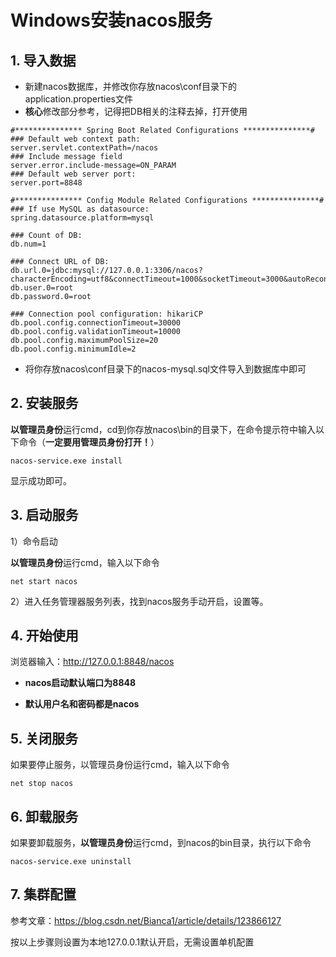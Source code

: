 # Windows安装nacos服务



## 1. 导入数据

- 新建nacos数据库，并修改你存放nacos\conf目录下的application.properties文件
- **核心**修改部分参考，记得把DB相关的注释去掉，打开使用

```properties
#*************** Spring Boot Related Configurations ***************#
### Default web context path:
server.servlet.contextPath=/nacos
### Include message field
server.error.include-message=ON_PARAM
### Default web server port:
server.port=8848

#*************** Config Module Related Configurations ***************#
### If use MySQL as datasource:
spring.datasource.platform=mysql

### Count of DB:
db.num=1

### Connect URL of DB:
db.url.0=jdbc:mysql://127.0.0.1:3306/nacos?characterEncoding=utf8&connectTimeout=1000&socketTimeout=3000&autoReconnect=true&useUnicode=true&useSSL=false&serverTimezone=UTC
db.user.0=root
db.password.0=root

### Connection pool configuration: hikariCP
db.pool.config.connectionTimeout=30000
db.pool.config.validationTimeout=10000
db.pool.config.maximumPoolSize=20
db.pool.config.minimumIdle=2
```

- 将你存放nacos\conf目录下的nacos-mysql.sql文件导入到数据库中即可

## 2. 安装服务

**以管理员身份**运行cmd，cd到你存放nacos\bin的目录下，在命令提示符中输入以下命令（**一定要用管理员身份打开！**）

```shell
nacos-service.exe install
```

显示成功即可。

## 3. 启动服务

1）命令启动

**以管理员身份**运行cmd，输入以下命令

```shell
net start nacos
```

2）进入任务管理器服务列表，找到nacos服务手动开启，设置等。

## 4. 开始使用

浏览器输入：http://127.0.0.1:8848/nacos

- **nacos启动默认端口为8848**

- **默认用户名和密码都是nacos**

##  5. 关闭服务

如果要停止服务，以管理员身份运行cmd，输入以下命令

```shell
net stop nacos
```

## 6. 卸载服务

如果要卸载服务，**以管理员身份**运行cmd，到nacos的bin目录，执行以下命令

```shell
nacos-service.exe uninstall
```

## 7. 集群配置

参考文章：https://blog.csdn.net/Bianca1/article/details/123866127

按以上步骤则设置为本地127.0.0.1默认开启，无需设置单机配置
